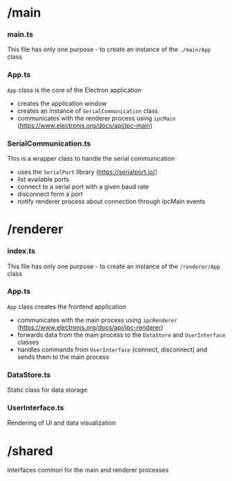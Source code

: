 # /main

### main.ts
This file has only one purpose - to create an instance of the `./main/App` class

### App.ts
`App` class is the core of the Electron application

- creates the application window
- creates an instance of `SerialCommunication` class
- communicates with the renderer process using `ipcMain` (https://www.electronjs.org/docs/api/ipc-main)

### SerialCommunication.ts
This is a wrapper class to handle the serial communication

- uses the `SerialPort` library (https://serialport.io/)
- list available ports
- connect to a serial port with a given baud rate
- disconnect form a port
- notify renderer process about connection through ipcMain events

# /renderer

### index.ts
This file has only one purpose - to create an instance of the `/renderer/App` class

### App.ts
`App` class creates the frontend application

- communicates with the main process using `ipcRenderer` (https://www.electronjs.org/docs/api/ipc-renderer)
- forwards data from the main process to the `DataStore` and `UserInterface` classes
- handles commands from `UserInterface` (connect, disconnect) and sends them to the main process

### DataStore.ts
Static class for data storage

### UserInterface.ts
Rendering of UI and data visualization

# /shared

Interfaces common for the main and renderer processes
